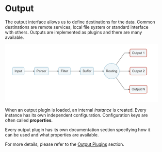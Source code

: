 # Output

The output interface allows us to define destinations for the data. Common destinations are remote services, local file system or standard interface with others. Outputs are implemented as plugins and there are many available.

![](../.gitbook/assets/logging_pipeline_output.png)

When an output plugin is loaded, an internal _instance_ is created. Every instance has its own independent configuration. Configuration keys are often called **properties**.

Every output plugin has its own documentation section specifying how it can be used and what properties are available.

For more details, please refer to the [Output Plugins](../output/) section.

